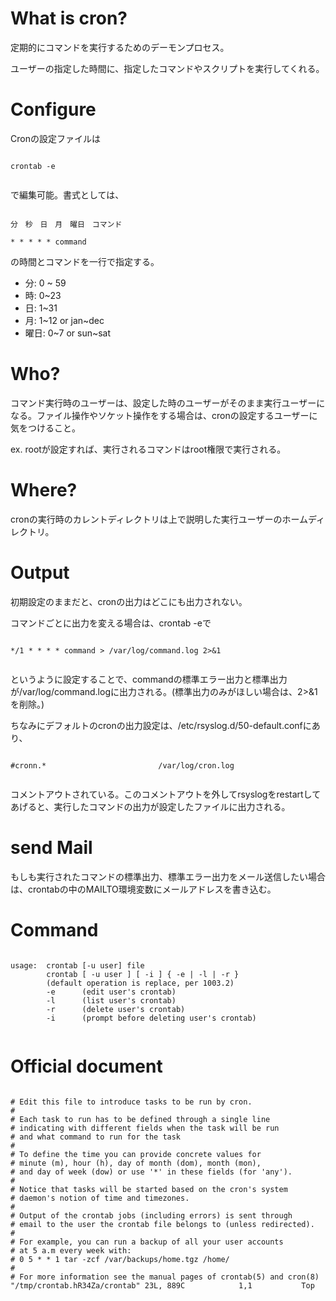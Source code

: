 # What is cron?


定期的にコマンドを実行するためのデーモンプロセス。

ユーザーの指定した時間に、指定したコマンドやスクリプトを実行してくれる。

# Configure


Cronの設定ファイルは

```

crontab -e


```

で編集可能。書式としては、

```

分　秒　日　月　曜日　コマンド

* * * * * command

```

の時間とコマンドを一行で指定する。

* 分: 0 ~ 59
* 時: 0~23
* 日: 1~31
* 月: 1~12 or jan~dec
* 曜日: 0~7 or sun~sat

# Who?

コマンド実行時のユーザーは、設定した時のユーザーがそのまま実行ユーザーになる。ファイル操作やソケット操作をする場合は、cronの設定するユーザーに気をつけること。

ex. rootが設定すれば、実行されるコマンドはroot権限で実行される。

# Where? 

cronの実行時のカレントディレクトリは上で説明した実行ユーザーのホームディレクトリ。

# Output

初期設定のままだと、cronの出力はどこにも出力されない。

コマンドごとに出力を変える場合は、crontab -eで

```

*/1 * * * * command > /var/log/command.log 2>&1


```

というように設定することで、commandの標準エラー出力と標準出力が/var/log/command.logに出力される。(標準出力のみがほしい場合は、2>&1を削除。)

ちなみにデフォルトのcronの出力設定は、/etc/rsyslog.d/50-default.confにあり、

```

#cronn.*                         /var/log/cron.log


```

コメントアウトされている。このコメントアウトを外してrsyslogをrestartしてあげると、実行したコマンドの出力が設定したファイルに出力される。

# send Mail

もしも実行されたコマンドの標準出力、標準エラー出力をメール送信したい場合は、crontabの中のMAILTO環境変数にメールアドレスを書き込む。



# Command

```

usage:  crontab [-u user] file
        crontab [ -u user ] [ -i ] { -e | -l | -r }
		(default operation is replace, per 1003.2)
		-e      (edit user's crontab)
		-l      (list user's crontab)
		-r      (delete user's crontab)
		-i      (prompt before deleting user's crontab)


```

# Official document

```

# Edit this file to introduce tasks to be run by cron.
#
# Each task to run has to be defined through a single line
# indicating with different fields when the task will be run
# and what command to run for the task
#
# To define the time you can provide concrete values for
# minute (m), hour (h), day of month (dom), month (mon),
# and day of week (dow) or use '*' in these fields (for 'any').
#
# Notice that tasks will be started based on the cron's system
# daemon's notion of time and timezones.
#
# Output of the crontab jobs (including errors) is sent through
# email to the user the crontab file belongs to (unless redirected).
#
# For example, you can run a backup of all your user accounts
# at 5 a.m every week with:
# 0 5 * * 1 tar -zcf /var/backups/home.tgz /home/
#
# For more information see the manual pages of crontab(5) and cron(8)
"/tmp/crontab.hR34Za/crontab" 23L, 889C            1,1           Top


```
